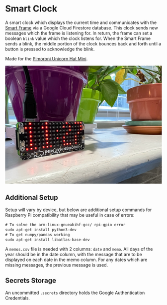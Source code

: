 # Smart Clock
A smart clock which displays the current time and communicates with the [Smart Frame](https://github.com/GrandmaFunk/smart-frame) via a Google Cloud Firestore database. This clock sends new messages which the frame is listening for. In return, the frame can set a boolean ```blink``` value which the clock listens for. When the Smart Frame sends a blink, the middle portion of the clock bounces back and forth until a button is pressed to acknowledge the blink.

Made for the [Pimoroni Unicorn Hat Mini](https://shop.pimoroni.com/products/unicorn-hat-mini).

![smart clock](smart-clock.jpg)

## Additional Setup
Setup will vary by device, but below are additional setup commands for Raspberry Pi compatibility that may be useful in case of errors:
```
# To solve the arm-linux-gnueabihf-gcc/ rpi-gpio error
sudo apt-get install python3-dev
# To get numpy/pandas working
sudo apt-get install libatlas-base-dev
```
A ```memos.csv``` file is needed with 2 columns: ```date``` and ```memo```. All days of the year should be in the date column, with the message that are to be displayed on each date in the memo column. For any dates which are missing messages, the previous message is used.

## Secrets Storage
An uncommitted ```.secrets``` directory holds the Google Authentication Credentials. 
